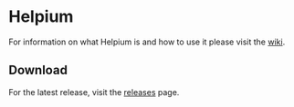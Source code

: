 # Helpium
For information on what Helpium is and how to use it please visit the [wiki](https://github.com/domlwilliams/Helpium/wiki/1.-Home).

## Download
For the latest release, visit the [releases](https://github.com/domlwilliams/Helpium/releases) page.
